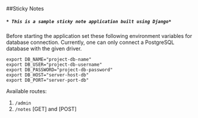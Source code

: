 ##Sticky Notes

##### `* This is a sample sticky note application built using Django*`

Before starting the application set these following environment variables for database connection.
Currently, one can only connect a PostgreSQL database with the given driver.


```
export DB_NAME="project-db-name"
export DB_USER="project-db-username"
export DB_PASSWORD="project-db-password"
export DB_HOST="server-host-db"
export DB_PORT="server-port-db"
```

Available routes:
1. `/admin`
1. `/notes` [GET] and [POST]